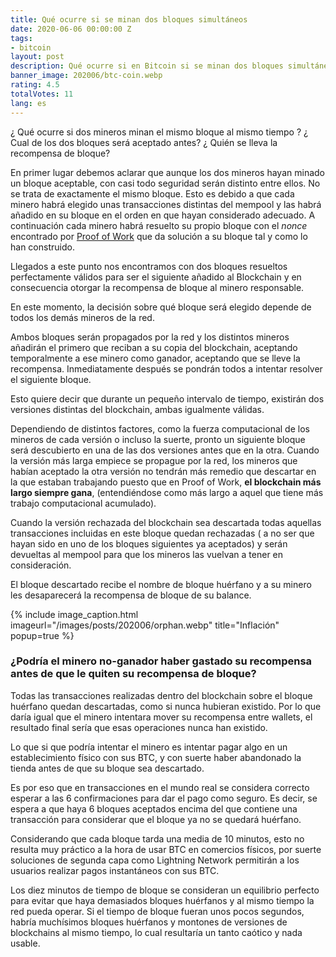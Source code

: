 ```yaml
---
title: Qué ocurre si se minan dos bloques simultáneos
date: 2020-06-06 00:00:00 Z
tags:
- bitcoin
layout: post
description: Qué ocurre si en Bitcoin si se minan dos bloques simultáneos
banner_image: 202006/btc-coin.webp
rating: 4.5
totalVotes: 11
lang: es
---
```


¿ Qué ocurre si dos mineros minan el mismo bloque al mismo tiempo ? ¿ Cual de los dos bloques será aceptado antes? ¿ Quién se lleva la recompensa de bloque?

<!--more-->

En primer lugar debemos aclarar que aunque los dos mineros hayan minado un bloque aceptable, con casi todo seguridad serán distinto entre ellos. No se trata de exactamente el mismo bloque. Esto es debido a que cada minero habrá elegido unas transacciones distintas del mempool y las habrá añadido en su bloque en el orden en que hayan considerado adecuado. A continuación cada minero habrá resuelto su propio bloque con el *nonce* encontrado por [Proof of Work](/que-es-proof-of-work) que da solución a su bloque tal y como lo han construido.

Llegados a este punto nos encontramos con dos bloques resueltos perfectamente válidos para ser el siguiente añadido al Blockchain y en consecuencia otorgar la recompensa de bloque al minero responsable.

En este momento, la decisión sobre qué bloque será elegido depende de todos los demás mineros de la red.

Ambos bloques serán propagados por la red y los distintos mineros añadirán el primero que reciban a su copia del blockchain, aceptando temporalmente a ese minero como ganador, aceptando que se lleve la recompensa. Inmediatamente después se pondrán todos a intentar resolver el siguiente bloque.

Esto quiere decir que durante un pequeño intervalo de tiempo, existirán dos versiones distintas del blockchain, ambas igualmente válidas.

Dependiendo de distintos factores, como la fuerza computacional de los mineros de cada versión o incluso la suerte, pronto un siguiente bloque será descubierto en una de las dos versiones antes que en la otra. Cuando la versión más larga empiece se propague por la red, los mineros que habían aceptado la otra versión no tendrán más remedio que descartar en la que estaban trabajando puesto que en Proof of Work, **el blockchain más largo siempre gana**, (entendiéndose como más largo a aquel que tiene más trabajo computacional acumulado).

Cuando la versión rechazada del blockchain sea descartada todas aquellas transacciones incluidas en este bloque quedan rechazadas ( a no ser que hayan sido en uno de los bloques siguientes ya aceptados) y serán devueltas al mempool para que los mineros las vuelvan a tener en consideración.

El bloque descartado recibe el nombre de bloque huérfano y a su minero les desaparecerá la recompensa de bloque de su balance.

{% include image_caption.html imageurl="/images/posts/202006/orphan.webp" title="Inflación" popup=true %}

### ¿Podría el minero no-ganador haber gastado su recompensa antes de que le quiten su recompensa de bloque?

Todas las transacciones realizadas dentro del blockchain sobre el bloque huérfano quedan descartadas, como si nunca hubieran existido. Por lo que daría igual que el minero intentara mover su recompensa entre wallets, el resultado final sería que esas operaciones nunca han existido.

Lo que si que podría intentar el minero es intentar pagar algo en un establecimiento físico con sus BTC, y con suerte haber abandonado la tienda antes de que su bloque sea descartado.

Es por eso que en transacciones en el mundo real se considera correcto esperar a las 6 confirmaciones para dar el pago como seguro. Es decir, se espera a que haya 6 bloques aceptados encima del que contiene una transacción para considerar que el bloque ya no se quedará huérfano.

Considerando que cada bloque tarda una media de 10 minutos, esto no resulta muy práctico a la hora de usar BTC en comercios físicos, por suerte soluciones de segunda capa como Lightning Network permitirán a los usuarios realizar pagos instantáneos con sus BTC.

Los diez minutos de tiempo de bloque se consideran un equilibrio perfecto para evitar que haya demasiados bloques huérfanos y al mismo tiempo la red pueda operar. Si el tiempo de bloque fueran unos pocos segundos, habría muchísimos bloques huérfanos y montones de versiones de blockchains al mismo tiempo, lo cual resultaría un tanto caótico y nada usable.

